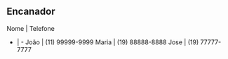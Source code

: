 ## Encanador

Nome | Telefone
- | -
João | (11) 99999-9999
Maria | (19) 88888-8888
Jose | (19) 77777-7777
